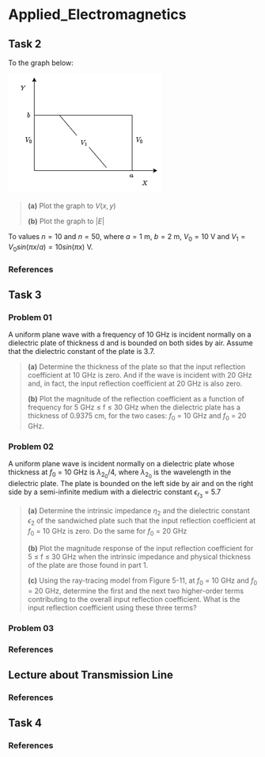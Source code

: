 # Applied_Electromagnetics

## Task 2

To the graph below:

![](image_1.png)

> **(a)** Plot the graph to $V(x,y)$
> 
> **(b)** Plot the graph to $|E|$

To values $n=10$ and $n=50$, where $a=1$ m, $b=2$ m, $V_{0}=10$ V and $V_{1} = V_{0}sin(\pi x/a) = 10sin(\pi x)$ V.

### References
> 

## Task 3

### Problem 01
A uniform plane wave with a frequency of 10 GHz is incident normally on a dielectric plate of thickness d and is bounded on both sides by air. Assume that the dielectric constant of the plate is 3.7.

> **(a)** Determine the thickness of the plate so that the input reflection coefficient at 10 GHz is zero. And if the wave is incident with 20 GHz and, in fact, the input reflection coefficient at 20 GHz is also zero.
>
> **(b)** Plot the magnitude of the reflection coefficient as a function of frequency for 5 GHz $\le$ f $\le$ 30 GHz when the dielectric plate has a thickness of 0.9375 cm, for the two cases: $f_{0}$ = 10 GHz and $f_{0}$ = 20 GHz.

### Problem 02
A uniform plane wave is incident normally on a dielectric plate whose thickness at $f_{0}$ = 10 GHz is  $\lambda_{2_{0}}/4$, where $\lambda_{2_{0}}$ is the wavelength in the dielectric plate. The plate is bounded on the left side by air and on the right side by a semi-infinite medium with a dielectric constant $\epsilon_{r_{3}}$ = 5.7

> **(a)** Determine the intrinsic impedance $\eta_{2}$ and the dielectric constant $\epsilon_{2}$ of the sandwiched plate such that the input reflection coefficient at $f_{0}$ = 10 GHz is zero. Do the same for $f_{0}$ = 20 GHz
>
> **(b)** Plot the magnitude response of the input reflection coefficient for 5 $\le$ f $\le$ 30 GHz when the intrinsic impedance and physical thickness of the plate are those found in part 1.
>
> **(c)** Using the ray-tracing model from Figure 5-11, at $f_{0}$ = 10 GHz and $f_{0}$ = 20 GHz, determine the first and the next two higher-order terms contributing to the overall input reflection coefficient. What is the input reflection coefficient using these three terms?

### Problem 03

### References
> 

## Lecture about Transmission Line

### References
> 

## Task 4

### References
> 
